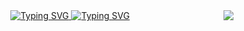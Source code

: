 <img align= 'right' src='https://visitor-badge.laobi.icu/badge?page_id=serhat.sergikaya.serhat-sergikaya' />

<div align='center' direction=>
 <a href="https://git.io/typing-svg"><img src="https://readme-typing-svg.demolab.com?font=Poetsen+One&size=40&duration=2500&pause=50&color=E3E42F&vCenter=true&multiline=true&random=false&width=450&height=100&lines=Hello+there+%F0%9F%91%8B" alt="Typing SVG" />
 <a href="https://git.io/typing-svg"><img src="https://readme-typing-svg.demolab.com?font=Poetsen+One&size=40&duration=2500&pause=50&color=D2CC00&vCenter=true&multiline=true&random=false&width=450&height=100&lines=I'm+Serhat+Sergikaya" alt="Typing SVG" />
</div>

